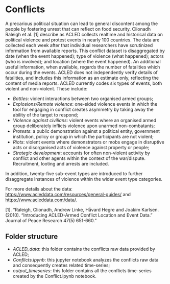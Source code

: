 # Conflicts

A precarious political situation can lead to general discontent among the people by fostering unrest that can reflect on food security. Clionadh Raleigh et al. [1] describe as ACLED collects realtime and historical data on political violence and protest events in nearly 100 countries. The data are collected each week after that individual researchers have scrutinized information from available reports. This conflict dataset is disaggregated by date (when the event happened); type of violence (what happened); actors (who is involved); and location (where the event happened). An additional useful information, when available, regards the number of fatalities which occur during the events. ACLED does not independently verify details of fatalities, and includes this information as an estimate only, reflecting the content of media reports. ACLED currently codes six types of events, both violent and non-violent. These include:

- *Battles*: violent interactions between two organised armed groups;
- *Explosions/Remote violence*: one-sided violence events in which the tool for engaging in conflict creates asymmetry by taking away the ability of the target to respond;
- *Violence against civilians*: violent events where an organised armed group deliberately inflicts violence upon unarmed non-combatants;
- *Protests*: a public demonstration against a political entity, government institution, policy or group in which the participants are not violent;
- *Riots*: violent events where demonstrators or mobs engage in disruptive acts or disorganised acts of violence against property or people;
- *Strategic development*: accounts for often non-violent activity by conflict and other agents within the context of the war/dispute. Recruitment, looting and arrests are included.

In addition, twenty-five sub-event types are introduced to further disaggregate instances of violence within the wider event type categories.

For more details about the data: https://www.acleddata.com/resources/general-guides/ and https://www.acleddata.com/data/.

[1]. “Raleigh, Clionadh, Andrew Linke, Håvard Hegre and Joakim Karlsen. (2010). “Introducing ACLED-Armed Conflict Location and Event Data.” Journal of Peace Research 47(5) 651-660.”

## Folder structure

- *ACLED_data*: this folder contains the conflicts raw data provided by ACLED;
- *Conflicts.ipynb*: this jupyter notebook analyzes the conflicts raw data and consequently creates related time-series;
- *output_timeseries*: this folder contains all the conflicts time-series created by the Conflict.ipynb notebook.

